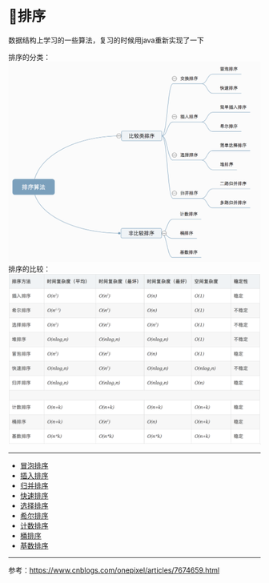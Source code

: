 # :strawberry:排序

数据结构上学习的一些算法，复习的时候用java重新实现了一下

排序的分类：
![排序的分类](849589-20190306165258970-1789860540.png)
排序的比较：
![排序的比较](849589-20180402133438219-1946132192.png)

---
* [冒泡排序](BubbleSort.java)
* [插入排序](InsertSort.java)
* [归并排序](MergeSort.java)
* [快速排序](QuickSort.java)
* [选择排序](SelectSort.java)
* [希尔排序](ShellSort.java)
* [计数排序](CountingSort.java)
* [桶排序](BucketSort.java)
* [基数排序](RadixSort.java)
---
参考：https://www.cnblogs.com/onepixel/articles/7674659.html